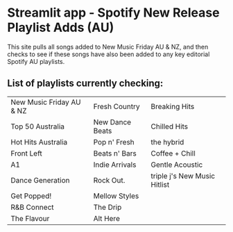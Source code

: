 # Streamlit app - Spotify New Release Playlist Adds (AU) 

This site pulls all songs added to New Music Friday AU & NZ, and then checks to see if these songs have also been added to any key editorial Spotify AU playlists.

## List of playlists currently checking: 

|                             |                   |                             |
|-----------------------------|-------------------|-----------------------------|
| New Music Friday AU & NZ    | Fresh Country     | Breaking Hits               |
| Top 50 Australia            | New Dance Beats   | Chilled Hits                |
| Hot Hits Australia          | Pop n' Fresh      | the hybrid                  |
| Front Left                  | Beats n' Bars     | Coffee + Chill              |
| A1                          | Indie Arrivals    | Gentle Acoustic             |
| Dance Generation            | Rock Out.         | triple j's New Music Hitlist|
| Get Popped!                 | Mellow Styles     |                             |
| R&B Connect                 | The Drip          |                             |
| The Flavour                 | Alt Here          |                             |
